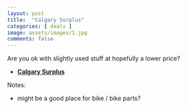 ```yaml
---
layout: post
title:  "Calgary Surplus"
categories: [ deals ]
image: assets/images/1.jpg
comments: false
---
```


Are you ok with slightly used stuff at hopefully a lower price?

+ **[Calgary Surplus](https://surplus.calgary.ca/)**

Notes:
- might be a good place for bike / bike parts?
